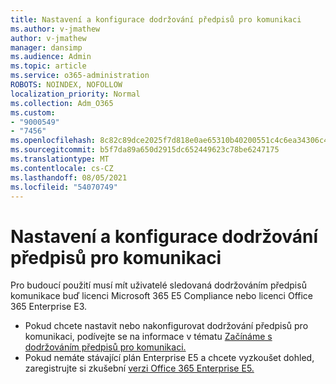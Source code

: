 ```yaml
---
title: Nastavení a konfigurace dodržování předpisů pro komunikaci
ms.author: v-jmathew
author: v-jmathew
manager: dansimp
ms.audience: Admin
ms.topic: article
ms.service: o365-administration
ROBOTS: NOINDEX, NOFOLLOW
localization_priority: Normal
ms.collection: Adm_O365
ms.custom:
- "9000549"
- "7456"
ms.openlocfilehash: 8c82c89dce2025f7d818e0ae65310b40200551c4c6ea34306c4104dc8557efcf
ms.sourcegitcommit: b5f7da89a650d2915dc652449623c78be6247175
ms.translationtype: MT
ms.contentlocale: cs-CZ
ms.lasthandoff: 08/05/2021
ms.locfileid: "54070749"
---
```

# <a name="set-up-and-configure-communication-compliance"></a>Nastavení a konfigurace dodržování předpisů pro komunikaci

Pro budoucí použití musí mít uživatelé sledovaná dodržováním předpisů komunikace buď licenci Microsoft 365 E5 Compliance nebo licenci Office 365 Enterprise E3.

* Pokud chcete nastavit nebo nakonfigurovat dodržování předpisů pro komunikaci, podívejte se na informace v tématu [Začínáme s dodržováním předpisů pro komunikaci.](https://go.microsoft.com/fwlink/?linkid=2111549)
* Pokud nemáte stávající plán Enterprise E5 a chcete vyzkoušet dohled, zaregistrujte si zkušební [verzi Office 365 Enterprise E5.](https://go.microsoft.com/fwlink/p/?LinkID=698279)

